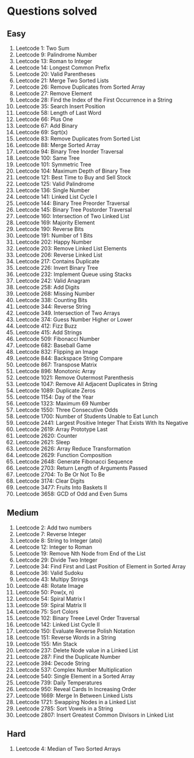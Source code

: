 # Questions solved

## Easy
1. Leetcode 1: Two Sum
2. Leetcode 9: Palindrome Number
3. Leetcode 13: Roman to Integer
4. Leetcode 14: Longest Common Prefix
5. Leetcode 20: Valid Parentheses
6. Leetcode 21: Merge Two Sorted Lists
7. Leetcode 26: Remove Duplicates from Sorted Array
8. Leetcode 27: Remove Element
9. Leetcode 28: Find the Index of the First Occurrence in a String
10. Leetcode 35: Search Insert Position
11. Leetcode 58: Length of Last Word
12. Leetcode 66: Plus One
13. Leetcode 67: Add Binary
14. Leetcode 69: Sqrt(x)
15. Leetcode 83: Remove Duplicates from Sorted List
16. Leetcode 88: Merge Sorted Array
17. Leetcode 94: Binary Tree Inorder Traversal
18. Leetcode 100: Same Tree
19. Leetcode 101: Symmetric Tree
20. Leetcode 104: Maximum Depth of Binary Tree
21. Leetcode 121: Best Time to Buy and Sell Stock
22. Leetcode 125: Valid Palindrome
23. Leetcode 136: Single Number
24. Leetcode 141: Linked List Cycle I
25. Leetcode 144: Binary Tree Preorder Traversal
26. Leetcode 145: Binary Tree Postorder Traversal
27. Leetcode 160: Intersection of Two Linked List
28. Leetcode 169: Majority Element
29. Leetcode 190: Reverse Bits
30. Leetcode 191: Number of 1 Bits
31. Leetcode 202: Happy Number
32. Leetcode 203: Remove Linked List Elements
33. Leetcode 206: Reverse Linked List
34. Leetcode 217: Contains Duplicate
35. Leetcode 226: Invert Binary Tree
36. Leetcode 232: Implement Queue using Stacks
37. Leetcode 242: Valid Anagram
38. Leetcode 258: Add Digits
39. Leetcode 268: Missing Number
40. Leetcode 338: Counting Bits
41. Leetcode 344: Reverse String
42. Leetcode 349. Intersection of Two Arrays
43. Leetcode 374: Guess Number Higher or Lower
44. Leetcode 412: Fizz Buzz
45. Leetcode 415: Add Strings
46. Leetcode 509: Fibonacci Number
47. Leetcode 682: Baseball Game
48. Leetcode 832: Flipping an Image
49. Leetcode 844: Backspace String Compare
50. Leetcode 867: Transpose Matrix
51. Leetcode 896: Monotonic Array
52. Leetcode 1021: Remove Outermost Parenthesis
53. Leetcode 1047: Remove All Adjacent Duplicates in String
54. Leetcode 1089: Duplicate Zeros
55. Leetcode 1154: Day of the Year
56. Leetcode 1323: Maximum 69 Number
57. Leetcode 1550: Three Consecutive Odds
58. Leetcode 1700: Number of Students Unable to Eat Lunch
59. Leetcode 2441: Largest Positive Integer That Exists With Its Negative
60. Leetcode 2619: Array Prototype Last
61. Leetcode 2620: Counter
62. Leetcode 2621: Sleep
63. Leetcode 2626: Array Reduce Transformation
64. Leetcode 2629: Function Composition
65. Leetcode 2648: Generate Fibonacci Sequence
66. Leetcode 2703: Return Length of Arguments Passed
67. Leetcode 2704: To Be Or Not To Be
68. Leetcode 3174: Clear Digits
69. Leetcode 3477: Fruits Into Baskets II
70. Leetcode 3658: GCD of Odd and Even Sums

## Medium
1. Leetcode 2: Add two numbers
2. Leetcode 7: Reverse Integer
3. Leetcode 8: String to Integer (atoi)
4. Leetcode 12: Integer to Roman
5. Leetcode 19: Remove Nth Node from End of the List
6. Leetcode 29: Divide Two Integer
7. Leetcode 34: Find First and Last Position of Element in Sorted Array
8. Leetcode 36: Valid Sudoku
9. Leetcode 43: Multipy Strings
10. Leetcode 48: Rotate Image
11. Leetcode 50: Pow(x, n)
12. Leetcode 54: Spiral Matrix I
13. Leetcode 59: Spiral Matrix II
14. Leetcode 75: Sort Colors
15. Leetcode 102: Binary Treee Level Order Traversal
16. Leetcode 142: Linked List Cycle II
17. Leetcode 150: Evaluate Reverse Polish Notation
18. Leetcode 151: Reverse Words in a String
19. Leetcode 155: Min Stack
20. Leetcode 237: Delete Node value in a Linked List
21. Leetcode 287: Find the Duplicate Number
22. Leetcode 394: Decode String
23. Leetcode 537: Complex Number Multiplication
24. Leetcode 540: Single Element in a Sorted Array
25. Leetcode 739: Daily Temperatures
26. Leetcode 950: Reveal Cards In Increasing Order
27. Leetcode 1669: Merge In Between Linked Lists
28. Leetcode 1721: Swapping Nodes in a Linked List
29. Leetcode 2785: Sort Vowels in a String
30. Leetcode 2807: Insert Greatest Common Divisors in Linked List

## Hard
1. Leetcode 4: Median of Two Sorted Arrays

